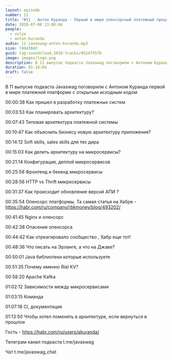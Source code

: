 ```yaml
---
layout: episode
number: 11
title: "#11 - Антон Куранда - Первый в мире опенсорсный платежный процессинг"
date: 2020-07-08 13:08:04
people:
  - volyx
  - anton-kuranda
audio: 11-javaswag-anton-kuranda.mp3
size: 74943843
guid: tag:soundcloud,2010:tracks/852475576
image: images/logo.png
description: В 11 выпуске подкаста Javaswag поговорили с Антоном Куранда первой в мире платежной платформе с открытым исходным кодом
duration: 01:18:04
draft: false
---
```


В 11 выпуске подкаста Javaswag поговорили с Антоном Куранда первой в мире платежной платформе с открытым исходным кодом



00:00:38 Как пришел в разработку платежных систем   

00:03:53 Как планировать архитектуру?   

00:07:43 Типовая архитектура платежной системы  

00:10:47 Как объяснить бизнесу новую архитектуру приложения?  

00:14:12 Soft skills, sales skills для тех дира   

00:15:03 Как делить архитектуру на микросервисы?  

00:21:14 Конфигурация, деплой микросервисов   

00:25:58 Фронтенд и бекенд микросервисы   

00:28:56 HTTP vs Thrift микросервисы  

00:31:37 Как происходит обновление версий АПИ ?

00:35:54 Опенсорс платформы. Та самая статья на Хабре - https://habr.com/ru/company/rbkmoney/blog/493202/

00:41:45 Nginx и опенсорс   

00:42:38 Опасения опенсорса   

00:44:42 Как отреагировало сообщество , Хабр еще тот!   

00:48:36 Что писать на Эрланге, а что на Джаве?   

00:50:01 Java библиотеки которые используете  

00:51:35 Почему именно Rial KV?   

00:58:20 Apache Kafka  

01:02:12 Зависимости между микросервисами   

01:03:15 Команда  

01:07:18 CI, документация   

01:13:50 Чтобы хотел поменять в архитектуре, если вернуться в прошлое  



Гость - https://habr.com/ru/users/akuranda/



Телеграм канал подкаста t.me/javaswag



Чат t.me/javaswag_chat